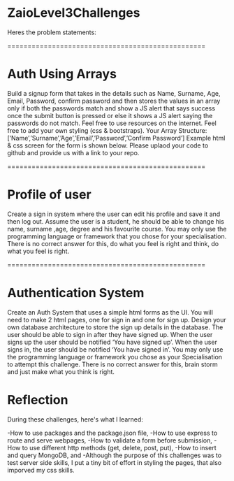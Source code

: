 # ZaioLevel3Challenges

Heres the problem statements:

=================================================
# Auth Using Arrays

Build a signup form that takes in the details such as Name, Surname, Age, Email, Password, confirm password and then 
stores the values in an array only if both the passwords match and show a JS alert that says success once the submit 
button is pressed or else it shows a JS alert saying the passwords do not match. Feel free to use resources on the internet. 
Feel free to add your own styling (css & bootstraps). Your Array Structure: 
[‘Name’,’Surname’,’Age’,’Email’,’Password’,’Confirm Password’] 
Example html & css screen for the form is shown below. 
Please uplaod your code to github and provide us with a link to your repo.

=================================================

# Profile of user

Create a sign in system where the user can edit his profile and save it and then log out. 
Assume the user is a student, he should be able to change his name, surname ,age, 
degree and his favourite course. 
You may only use the programming language or framework that you chose for your specialisation. 
There is no correct answer for this, do what you feel is right and think, do what you feel is right.


=================================================

# Authentication System

Create an Auth System that uses a simple html forms as the UI. You will need to make 2 html pages, 
one for sign in and one for sign up. Design your own database architecture to store the sign up details in the database. 
The user should be able to sign in after they have signed up. When the user signs up the user should be notified 
‘You have signed up’. When the user signs in, the user should be notified ‘You have signed in’. 
You may only use the programming language or framework you chose as your Specialisation to attempt this challenge. 
There is no correct answer for this, brain storm and just make what you think is right.

# Reflection

During these challenges, here's what I learned:

-How to use packages and the package.json file,
-How to use express to route and serve webpages,
-How to validate a form before submission,
-How to use different http methods (get, delete, post, put), 
-How to insert and query MongoDB, and
-Although the purpose of this challenges was to test server side skills, I put a tiny bit of effort in styling the pages, that also imporved my css skills.
